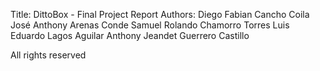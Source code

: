 Title:    DittoBox - Final Project Report
Authors:  Diego Fabian Cancho Coila
          José Anthony Arenas Conde
          Samuel Rolando Chamorro Torres
          Luis Eduardo Lagos Aguilar
          Anthony Jeandet Guerrero Castillo

All rights reserved
